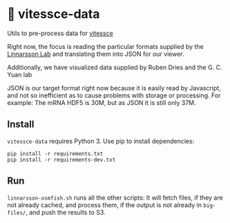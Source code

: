 # 🚄  vitessce-data

Utils to pre-process data for [vitessce](http://github.com/hms-dbmi/vitessce/#readme)

Right now, the focus is reading the particular formats supplied by
the [Linnarsson Lab](http://linnarssonlab.org/osmFISH/availability/)
and translating them into JSON for our viewer.

Additionally, we have visualized data supplied by Ruben Dries and the G. C. Yuan lab


JSON is our target format right now because it is easily read by Javascript,
and not so inefficient as to cause problems with storage or processing.
For example: The mRNA HDF5 is 30M, but as JSON it is still only 37M.

## Install

`vitessce-data` requires Python 3. Use pip to install dependencies:

```
pip install -r requirements.txt
pip install -r requirements-dev.txt
```

## Run

`linnarsson-osmfish.sh` runs all the other scripts: It will fetch files,
if they are not already cached, and process them, if the output is not
already in `big-files/`, and push the results to S3.
